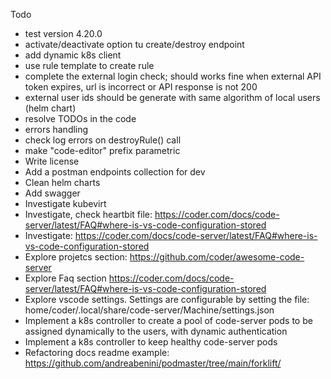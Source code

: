 Todo

- test version 4.20.0
- activate/deactivate option tu create/destroy endpoint 
- add dynamic k8s client
- use rule template to create rule
- complete the external login check; should works fine when external API token expires, url is incorrect or API response is not 200
- external user ids should be generate with same algorithm of local users (helm chart)
- resolve TODOs in the code
- errors handling
- check log errors on destroyRule() call
- make "code-editor" prefix parametric
- Write license
- Add a postman endpoints collection for dev
- Clean helm charts
- Add swagger
- Investigate kubevirt
- Investigate, check heartbit file: https://coder.com/docs/code-server/latest/FAQ#where-is-vs-code-configuration-stored
- Investigate: https://coder.com/docs/code-server/latest/FAQ#where-is-vs-code-configuration-stored
- Explore projetcs section: https://github.com/coder/awesome-code-server
- Explore Faq section https://coder.com/docs/code-server/latest/FAQ#where-is-vs-code-configuration-stored
- Explore vscode settings. Settings are configurable by setting the file: home/coder/.local/share/code-server/Machine/settings.json
- Implement a k8s controller to create a pool of code-server pods to be assigned dynamically to the users, with dynamic authentication 
- Implement a k8s controller to keep healthy code-server pods
- Refactoring docs
  readme example: https://github.com/andreabenini/podmaster/tree/main/forklift/
